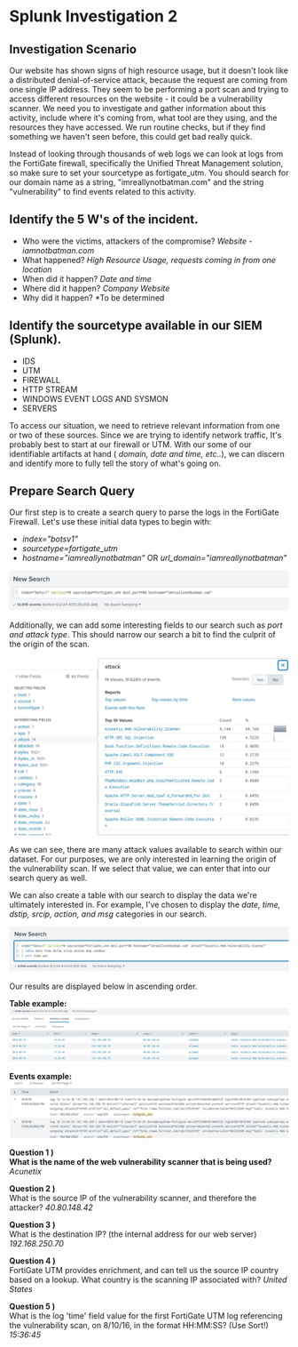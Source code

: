 
# Splunk Investigation 2

## **Investigation Scenario**

Our website has shown signs of high resource usage, but it doesn't look like a distributed denial-of-service attack, because the request are coming from one single IP address. They seem to be performing a port scan and trying to access different resources on the website - it could be a vulnerability scanner. We need you to investigate and gather information about this activity, include where it's coming from, what tool are they using, and the resources they have accessed. We run routine checks, but if they find something we haven't seen before, this could get bad really quick.

Instead of looking through thousands of web logs we can look at logs from the FortiGate firewall, specifically the Unified Threat Management solution, so make sure to set your sourcetype as fortigate_utm. You should search for our domain name as a string, "imreallynotbatman.com" and the string "vulnerability" to find events related to this activity.

## Identify the 5 W's of the incident.

- Who were the victims, attackers of the compromise? *Website* - *iamnotbatman.com*
- What happened? *High Resource Usage, requests coming in from one location*
- When did it happen? *Date and time*
- Where did it happen? *Company Website*
- Why did it happen? *To be determined

## Identify the sourcetype available in our SIEM (Splunk). 
- IDS
- UTM
- FIREWALL
- HTTP STREAM
- WINDOWS EVENT LOGS AND SYSMON
- SERVERS

To access our situation, we need to retrieve relevant information from one or two of these sources. Since we are trying to identify network traffic, It's probably best to start at our firewall or UTM. With our some of our identifiable artifacts at hand ( *domain, date and time, etc..*), we can discern and identify more to fully tell the story of what's going on.

## Prepare Search Query

Our first step is to create a search query to parse the logs in the FortiGate Firewall. Let's use these initial data types to begin with:
- *index="botsv1"*
- *sourcetype=fortigate_utm*
- *hostname="iamreallynotbatman"* OR *url_domain="iamreallynotbatman"*

![](images/20240601235556.png)

Additionally, we can add some interesting fields to our search such as *port and attack type*. This should narrow our search a bit to find the culprit of the origin of the scan.

![](images/20240601235640.png)

As we can see, there are many attack values available to search within our dataset. For our purposes, we are only interested in learning the origin of the vulnerability scan. If we select that value, we can enter that into our search query as well.

We can also create a table with our search to display the data we're ultimately interested in. For example, I've chosen to display the *date, time, dstip, srcip, action, and msg* categories in our search.

![](images/20240601234058.png)

Our results are displayed below in ascending order.

**Table example:**
![](images/20240601234234.png)

**Events example:**
![](images/20240601235339.png)

**Question 1 )**  
**What is the name of the web vulnerability scanner that is being used?**  
*Acunetix*

**Question 2 )**  
What is the source IP of the vulnerability scanner, and therefore the attacker?
*40.80.148.42*

**Question 3 )**  
What is the destination IP? (the internal address for our web server)
*192.168.250.70*

**Question 4 )**  
FortiGate UTM provides enrichment, and can tell us the source IP country based on a lookup. What country is the scanning IP associated with?
*United States*

**Question 5 )**  
What is the log 'time' field value for the first FortiGate UTM log referencing the vulnerability scan, on 8/10/16, in the format HH:MM:SS? (Use Sort!)
*15:36:45*





